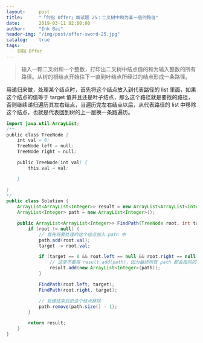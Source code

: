 ```yaml
---
layout:     post
title:      "「剑指 Offer」面试题 25：二叉树中和为某一值的路径"
date:       2019-03-11 02:00:00
author:     "Ink Bai"
header-img: "/img/post/offer-sword-25.jpg"
catalog:    true
tags:
    剑指 Offer
---
```


> 输入一颗二叉树和一个整数，打印出二叉树中结点值的和为输入整数的所有路径。从树的根结点开始往下一直到叶结点所经过的结点形成一条路径。

用递归来做，处理某个结点时，首先将这个结点放入到代表路径的 list 里面，如果这个结点的值等于 target 值并且还是叶子结点，那么这个路径就是要找的路径，否则继续递归遍历其左右结点，当遍历完左右结点以后，从代表路径的 list 中移除这个结点，也就是代表回到树的上一层换一条路遍历。

```java
import java.util.ArrayList;
/**
public class TreeNode {
    int val = 0;
    TreeNode left = null;
    TreeNode right = null;

    public TreeNode(int val) {
        this.val = val;

    }

}
*/
public class Solution {
    ArrayList<ArrayList<Integer>> result = new ArrayList<ArrayList<Integer>>();
    ArrayList<Integer> path = new ArrayList<Integer>();

    public ArrayList<ArrayList<Integer>> FindPath(TreeNode root, int target) {
        if (root != null) {
            // 首先将要处理的这个结点加入 path 中
            path.add(root.val);
            target -= root.val;

            if (target == 0 && root.left == null && root.right == null) {
                // 这里不要用 result.add(path)，因为最终所有 path 都会指向同一个引用，最终结果为空
                result.add(new ArrayList<Integer>(path));
            }

            FindPath(root.left, target);
            FindPath(root.right, target);

            // 处理结束后把这个结点移除
            path.remove(path.size() - 1);
        }

        return result;
    }
}
```
